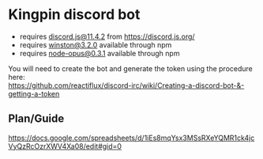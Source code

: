 # Kingpin discord bot

- requires discord.js@11.4.2 from https://discord.js.org/
- requires winston@3.2.0 available through npm
- requires node-opus@0.3.1 available through npm


You will need to create the bot and generate the token using the procedure here:  
   https://github.com/reactiflux/discord-irc/wiki/Creating-a-discord-bot-&-getting-a-token

## Plan/Guide
   https://docs.google.com/spreadsheets/d/1iEs8mqYsx3MSsRXeYQMR1ck4jcVyQzRcOzrXWV4Xa08/edit#gid=0
